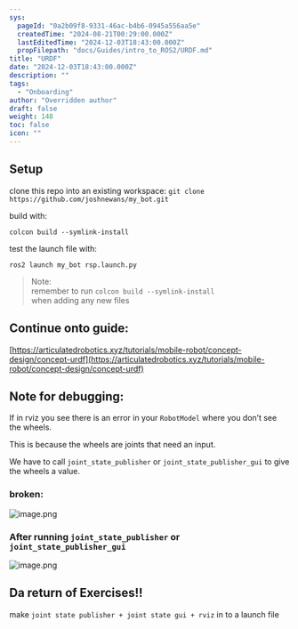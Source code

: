 ```yaml
---
sys:
  pageId: "0a2b09f8-9331-46ac-b4b6-0945a556aa5e"
  createdTime: "2024-08-21T00:29:00.000Z"
  lastEditedTime: "2024-12-03T18:43:00.000Z"
  propFilepath: "docs/Guides/intro_to_ROS2/URDF.md"
title: "URDF"
date: "2024-12-03T18:43:00.000Z"
description: ""
tags:
  - "Onboarding"
author: "Overridden author"
draft: false
weight: 148
toc: false
icon: ""
---
```


## Setup

clone this repo into an existing workspace:
`git clone https://github.com/joshnewans/my_bot.git`

build with:

`colcon build --symlink-install`

test the launch file with:

`ros2 launch my_bot rsp.launch.py`

> Note:  
> remember to run `colcon build --symlink-install`  
> when adding any new files

## Continue onto guide:

[https://articulatedrobotics.xyz/tutorials/mobile-robot/concept-design/concept-urdf](https://articulatedrobotics.xyz/tutorials/mobile-robot/concept-design/concept-urdf)

## Note for debugging:

If in rviz you see there is an error in your `RobotModel` where you don’t see the wheels.

This is because the wheels are joints that need an input. 

We have to call `joint_state_publisher` or `joint_state_publisher_gui` to give the wheels a value.

### broken:

![image.png](https://prod-files-secure.s3.us-west-2.amazonaws.com/d518164a-d88e-44d1-a4ee-3adb3bd8bce0/96a1d089-1f17-4dbf-8563-f2aef56a4d37/image.png?X-Amz-Algorithm=AWS4-HMAC-SHA256&X-Amz-Content-Sha256=UNSIGNED-PAYLOAD&X-Amz-Credential=ASIAZI2LB466XXAVGAAA%2F20250207%2Fus-west-2%2Fs3%2Faws4_request&X-Amz-Date=20250207T050814Z&X-Amz-Expires=3600&X-Amz-Security-Token=IQoJb3JpZ2luX2VjEFUaCXVzLXdlc3QtMiJIMEYCIQC%2F2EemnqNKDymnSSOpz2voHUsJWwE3OGnJGwMfsEEvnAIhAIkXcR6C7IspibOqaa201OEkA8jQ7yrcrZ1GdNHxm%2BEnKv8DCG4QABoMNjM3NDIzMTgzODA1IgzY6P4GnyInIbAZqFUq3AMqwCZq5ZYsv0DyvJy48yeIbqC7yVfdm4F3PoO5WR0zE0N6Lwas5f3YmFM8hyDfls0lMhzKAz%2BSzXqjKRQw5PVl4cxw%2FEwewyYY8zvRh5MeiMEs4T%2ByIyPh2jZ72%2Bgf9cYwoUfLjw1N0PigELYPtSV0onKh5tQsMZmpBBD5VIqz70Wd4tyIlOI13oyjxiiAxPjf3WJnRtjz0ANH5Dng7kfvgGkdzQcVgdZ2%2Fk4O6CHlK6jR0JaTBXRk6Fw2wfyw1L2lWzfivilAeNZkVCzO%2BoaWeZH3d3wk1ZUFKikyhdkN9TVWGCmlToM2K0RdDCGEE%2FPFVvjFBlqZNKu%2FQ18ismhCdYOJ1R3iw8Ey%2B2es7uH%2FKfxSkPYQGlcT0%2BDM5J6UzmFx6JlANm5MsxaU4B1v25GME0l25wlmzaHdbbO%2F%2F8lfmMba6mJDlMXxphbdG6pB%2Fjk9wJSViicCUy1b5Kp6Ho08YIQ7%2FqrpDIzChRUAnmr8ybsfUAUMcutzMNfF4Z50iwEeb8NFqWfWjqhqIH6g%2F1zs9SEmjTixulLO6vlY4v4BWPJp8iMSs4eDLF83PZe91ToXr6%2FQZBNbyMapMW267jbPFIwpPPUSGh84XqzGwjmcPRfJDlLx7ZL0trHQ3TCdo5a9BjqkAYnfGWU0EyFoI2pNGBW90KbPnp5jvmUYV8PLMK6DdrY0OQCm1QK4Yadrleb3jUB3ZySGIgyPnyl1i5h9ZjQh1x2s%2BKmwdg3nT60Zq8cJVV1iF41M80XLcqCRMaIbx1cKKkMuzjakdhe%2Bz7aUM58ctlxcs6XyBlB9O5vEMmx33BPkT3ZLfBsY7ZvZZJkiuFGMsB2deIRwwaWmY9F8WLoXu3EYWWDp&X-Amz-Signature=052796f2b68ef244586e03e8991a48e7b95e4be080e0bd61b7058a1fa2c41de9&X-Amz-SignedHeaders=host&x-id=GetObject)

### After running `joint_state_publisher` or `joint_state_publisher_gui`

![image.png](https://prod-files-secure.s3.us-west-2.amazonaws.com/d518164a-d88e-44d1-a4ee-3adb3bd8bce0/130c99c7-1b0b-4031-9953-844fc3950ff4/image.png?X-Amz-Algorithm=AWS4-HMAC-SHA256&X-Amz-Content-Sha256=UNSIGNED-PAYLOAD&X-Amz-Credential=ASIAZI2LB466XXAVGAAA%2F20250207%2Fus-west-2%2Fs3%2Faws4_request&X-Amz-Date=20250207T050814Z&X-Amz-Expires=3600&X-Amz-Security-Token=IQoJb3JpZ2luX2VjEFUaCXVzLXdlc3QtMiJIMEYCIQC%2F2EemnqNKDymnSSOpz2voHUsJWwE3OGnJGwMfsEEvnAIhAIkXcR6C7IspibOqaa201OEkA8jQ7yrcrZ1GdNHxm%2BEnKv8DCG4QABoMNjM3NDIzMTgzODA1IgzY6P4GnyInIbAZqFUq3AMqwCZq5ZYsv0DyvJy48yeIbqC7yVfdm4F3PoO5WR0zE0N6Lwas5f3YmFM8hyDfls0lMhzKAz%2BSzXqjKRQw5PVl4cxw%2FEwewyYY8zvRh5MeiMEs4T%2ByIyPh2jZ72%2Bgf9cYwoUfLjw1N0PigELYPtSV0onKh5tQsMZmpBBD5VIqz70Wd4tyIlOI13oyjxiiAxPjf3WJnRtjz0ANH5Dng7kfvgGkdzQcVgdZ2%2Fk4O6CHlK6jR0JaTBXRk6Fw2wfyw1L2lWzfivilAeNZkVCzO%2BoaWeZH3d3wk1ZUFKikyhdkN9TVWGCmlToM2K0RdDCGEE%2FPFVvjFBlqZNKu%2FQ18ismhCdYOJ1R3iw8Ey%2B2es7uH%2FKfxSkPYQGlcT0%2BDM5J6UzmFx6JlANm5MsxaU4B1v25GME0l25wlmzaHdbbO%2F%2F8lfmMba6mJDlMXxphbdG6pB%2Fjk9wJSViicCUy1b5Kp6Ho08YIQ7%2FqrpDIzChRUAnmr8ybsfUAUMcutzMNfF4Z50iwEeb8NFqWfWjqhqIH6g%2F1zs9SEmjTixulLO6vlY4v4BWPJp8iMSs4eDLF83PZe91ToXr6%2FQZBNbyMapMW267jbPFIwpPPUSGh84XqzGwjmcPRfJDlLx7ZL0trHQ3TCdo5a9BjqkAYnfGWU0EyFoI2pNGBW90KbPnp5jvmUYV8PLMK6DdrY0OQCm1QK4Yadrleb3jUB3ZySGIgyPnyl1i5h9ZjQh1x2s%2BKmwdg3nT60Zq8cJVV1iF41M80XLcqCRMaIbx1cKKkMuzjakdhe%2Bz7aUM58ctlxcs6XyBlB9O5vEMmx33BPkT3ZLfBsY7ZvZZJkiuFGMsB2deIRwwaWmY9F8WLoXu3EYWWDp&X-Amz-Signature=3e4884d639e9af2a22b98b46a389d56340152d399e2a207aa96645baaa977247&X-Amz-SignedHeaders=host&x-id=GetObject)

## Da return of Exercises!!

make `joint state publisher + joint state gui + rviz` in to a launch file
